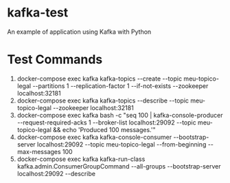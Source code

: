 # kafka-test
An example of application using Kafka with Python

# Test Commands
1) docker-compose exec kafka kafka-topics --create --topic meu-topico-legal --partitions 1 --replication-factor 1 --if-not-exists --zookeeper localhost:32181
2) docker-compose exec kafka kafka-topics --describe --topic meu-topico-legal --zookeeper localhost:32181
3) docker-compose exec kafka bash -c "seq 100 | kafka-console-producer --request-required-acks 1 --broker-list localhost:29092 --topic meu-topico-legal && echo 'Produced 100 messages.'"
4) docker-compose exec kafka kafka-console-consumer --bootstrap-server localhost:29092 --topic meu-topico-legal --from-beginning --max-messages 100
5) docker-compose exec kafka kafka-run-class kafka.admin.ConsumerGroupCommand --all-groups     --bootstrap-server localhost:29092     --describe